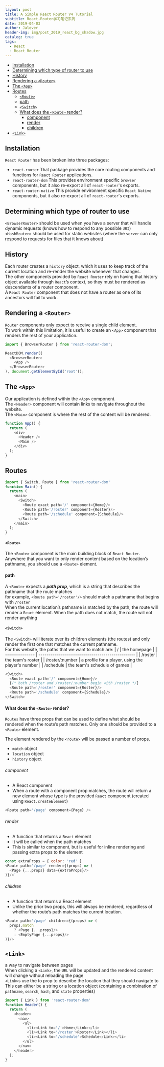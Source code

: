 ```yaml
---
layout: post
title: A Simple React Router V4 Tutorial
subtitle: React-Router学习笔记系列
date: 2019-04-03
author: Jalever
header-img: img/post_2019_react_bg_shadow.jpg
catalog: true
tags:
  - React
  - React Router
---
```

- [Installation](#installation)
- [Determining which type of router to use](#determining-which-type-of-router-to-use)
- [History](#history)
- [Rendering a `<Router>`](#rendering-a-router)
- [The `<App>`](#the-app)
- [Routes](#routes)
    - [`<Route>`](#route)
    - [path](#path)
    - [`<Switch>`](#switch)
    - [What does the `<Route>` render?](#what-does-the-route-render)
        - [component](#component)
        - [render](#render)
        - [children](#children)
- [`<Link>`](#link)

## Installation
`React Router` has been broken into three packages: 
- `react-router`
That package provides the core routing components and functions for `React Router` applications.
- `react-router-dom`
This provides environment specific `browser` components, but it also re-export all of `react-router`'s exports.
- `react-router-native`
This  provide environment specific `React Native` components, but it also re-export all of `react-router`'s exports.

## Determining which type of router to use
`<BrowserRouter>` should be used when you have a server that will handle dynamic requests (knows how to respond to any possible `URI`)<br>
`<HashRouter>` should be used for static websites (where the `server` can only respond to requests for files that it knows about)

## History
Each router creates a `history` object, which it uses to keep track of the current location and re-render the website whenever that changes.<br>
The other components provided by `React Router` rely on having that history object available through `React`’s context, so they must be rendered as descendants of a router component.<br>
A `React Router` component that does not have a router as one of its ancestors will fail to work.

## Rendering a `<Router>`
`Router` components only expect to receive a single child element. <br>
To work within this limitation, it is useful to create an `<App>` component that renders the rest of your application.
```javascript
import { BrowserRouter } from 'react-router-dom';

ReactDOM.render((
  <BrowserRouter>
    <App />
  </BrowserRouter>
), document.getElementById('root'));
```

## The `<App>`
Our application is defined within the `<App>` component.<br>
The `<Header>` component will contain links to navigate throughout the website.<br>
The `<Main>` component is where the rest of the content will be rendered.
```javascript
function App() {
  return (
    <div>
      <Header />
      <Main />
    </div>
  );
}
```

## Routes
```javascript
import { Switch, Route } from 'react-router-dom'
function Main() {
  return (
    <main>
      <Switch>
        <Route exact path='/' component={Home}/>
        <Route path='/roster' component={Roster}/>
        <Route path='/schedule' component={Schedule}/>
      </Switch>
    </main>
  );
}
```

#### `<Route>`
The `<Route>` component is the main building block of `React Router`. <br>
Anywhere that you want to only render content based on the location’s pathname, you should use a `<Route>` element.

#### path
A `<Route>` expects a ***path prop***, which is a string that describes the pathname that the route matches<br>
for example, `<Route path='/roster'/>` should match a pathname that begins with `/roster`<br>
When the current location’s pathname is matched by the path, the route will render a `React` element.
When the path does not match, the route will not render anything

#### `<Switch>`
The `<Switch>` will iterate over its children elements (the routes) and only render the first one that matches the current pathname.<br>
For this website, the paths that we want to match are:
| /               | the homepage                                      |
| --------------- | ------------------------------------------------- |
| /roster         | the team's roster                                 |
| /roster/:number | a profile for a player, using the player's number |
| /schedule       | the team's schedule of games                      |
```javascript
<Switch>
  <Route exact path='/' component={Home}/>
  {/* both /roster and /roster/:number begin with /roster */}
  <Route path='/roster' component={Roster}/>
  <Route path='/schedule' component={Schedule}/>
</Switch>
```

#### What does the `<Route>` render?
`Routes` have three props that can be used to define what should be rendered when the route’s path matches. 
Only one should be provided to a `<Route>` element.

The element rendered by the `<route>` will be passed a number of props.
- `match` object
- `location` object
- `history` object

###### component 
- A React component
- When a route with a component prop matches, the route will return a new element whose type is the provided `React` component (created using `React.createElement`)
```javascript
<Route path='/page' component={Page} />
```
###### render 
- A function that returns a `React` element
- It will be called when the path matches
- This is similar to component, but is useful for inline rendering and passing extra props to the element
```javascript
const extraProps = { color: 'red' }
<Route path='/page' render={(props) => (
  <Page {...props} data={extraProps}/>
)}/>`
```
###### children 
- A function that returns a React element
- Unlike the prior two props, this will always be rendered, regardless of whether the route’s path matches the current location.
```javascript
<Route path='/page' children={(props) => (
  props.match
    ? <Page {...props}/>
    : <EmptyPage {...props}/>
)}/>
```

## `<Link>`
a way to navigate between pages<br>
When clicking a `<Link>`, the `URL` will be updated and the rendered content will change without reloading the page<br>
`<Link>`s use the to prop to describe the location that they should navigate to
This can either be a string or a location object (containing a combination of `pathname`, `search`, `hash`, and `state` properties)

```javascript
import { Link } from 'react-router-dom'
function Header() {
  return (
    <header>
      <nav>
        <ul>
          <li><Link to='/'>Home</Link></li>
          <li><Link to='/roster'>Roster</Link></li>
          <li><Link to='/schedule'>Schedule</Link></li>
        </ul>
      </nav>
    </header>
  );
}
```

